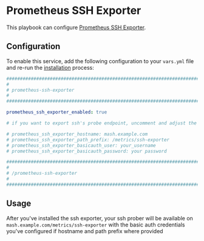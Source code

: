 # Prometheus SSH Exporter

This playbook can configure [Prometheus SSH Exporter](https://github.com/treydock/ssh_exporter).

## Configuration

To enable this service, add the following configuration to your `vars.yml` file and re-run the [installation](../installing.md) process:

```yaml
########################################################################
#                                                                      #
# prometheus-ssh-exporter                                              #
#                                                                      #
########################################################################

prometheus_ssh_exporter_enabled: true

# if you want to export ssh's probe endpoint, uncomment and adjust the following vars

# prometheus_ssh_exporter_hostname: mash.example.com
# prometheus_ssh_exporter_path_prefix: /metrics/ssh-exporter
# prometheus_ssh_exporter_basicauth_user: your_username
# prometheus_ssh_exporter_basicauth_password: your password

########################################################################
#                                                                      #
# /prometheus-ssh-exporter                                             #
#                                                                      #
########################################################################
```

## Usage

After you've installed the ssh exporter, your ssh prober will be available on `mash.example.com/metrics/ssh-exporter` with the basic auth credentials you've configured if hostname and path prefix where provided
